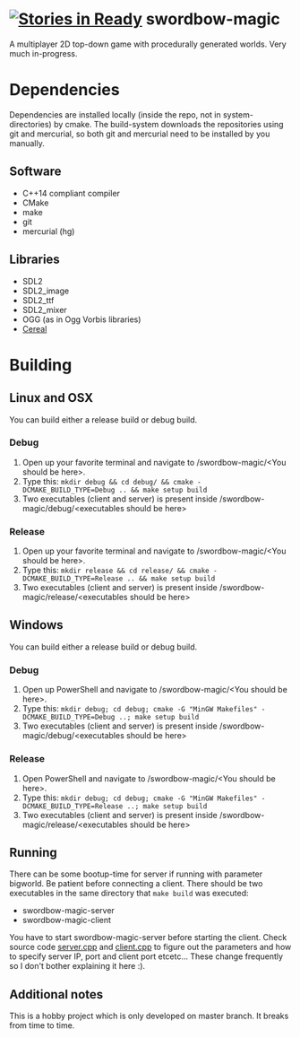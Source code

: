 [![Stories in Ready](https://badge.waffle.io/kuxe/swordbow-magic.png?label=ready&title=Ready)](https://waffle.io/kuxe/swordbow-magic)
swordbow-magic
==============
A multiplayer 2D top-down game with procedurally generated worlds. Very much in-progress.

# Dependencies
Dependencies are installed locally (inside the repo, not in system-directories) by cmake. The build-system downloads the repositories using git and mercurial, so both git and mercurial need to be installed by you manually.

## Software
* C++14 compliant compiler
* CMake
* make
* git
* mercurial (hg)

## Libraries
* SDL2
* SDL2_image
* SDL2_ttf
* SDL2_mixer
* OGG (as in Ogg Vorbis libraries)
* <a href=https://github.com/USCiLab/cereal>Cereal</a>

# Building
## Linux and OSX
You can build either a release build or debug build.
### Debug
1. Open up your favorite terminal and navigate to /swordbow-magic/\<You should be here>.
2. Type this: `mkdir debug && cd debug/ && cmake -DCMAKE_BUILD_TYPE=Debug .. && make setup build`
3. Two executables (client and server) is present inside /swordbow-magic/debug/\<executables should be here>

### Release
1. Open up your favorite terminal and navigate to /swordbow-magic/\<You should be here>.
2. Type this: `mkdir release && cd release/ && cmake -DCMAKE_BUILD_TYPE=Release .. && make setup build`
3. Two executables (client and server) is present inside /swordbow-magic/release/\<executables should be here>

## Windows
You can build either a release build or debug build.
### Debug
1. Open up PowerShell and navigate to /swordbow-magic/\<You should be here>.
2. Type this: `mkdir debug; cd debug; cmake -G "MinGW Makefiles" -DCMAKE_BUILD_TYPE=Debug ..; make setup build`
3. Two executables (client and server) is present inside /swordbow-magic/debug/\<executables should be here>

### Release
1. Open PowerShell and navigate to /swordbow-magic/\<You should be here>.
2. Type this: `mkdir debug; cd debug; cmake -G "MinGW Makefiles" -DCMAKE_BUILD_TYPE=Release ..; make setup build`
3. Two executables (client and server) is present inside /swordbow-magic/release/\<executables should be here>

## Running
There can be some bootup-time for server if running with parameter bigworld. Be patient before connecting a client. There should be two executables in the same directory that `make build` was executed:
* swordbow-magic-server
* swordbow-magic-client

You have to start swordbow-magic-server before starting the client. Check source code <a href="https://github.com/Kuxe/swordbow-magic/blob/master/src/server.cpp">server.cpp</a> and <a href="https://github.com/Kuxe/swordbow-magic/blob/master/src/client.cpp">client.cpp</a> to figure out the parameters and how to specify server IP, port and client port etcetc... These change frequently so I don't bother explaining it here :).

## Additional notes
This is a hobby project which is only developed on master branch. It breaks from time to time.
